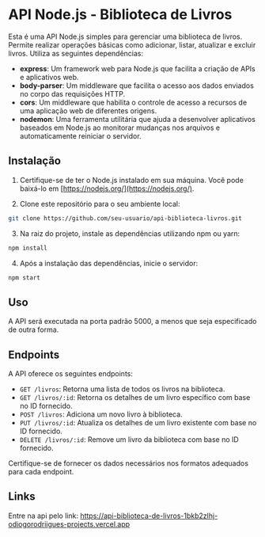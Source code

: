 # API Node.js - Biblioteca de Livros

Esta é uma API Node.js simples para gerenciar uma biblioteca de livros. Permite realizar operações básicas como adicionar, listar, atualizar e excluir livros. Utiliza as seguintes dependências:

- **express**: Um framework web para Node.js que facilita a criação de APIs e aplicativos web.
- **body-parser**: Um middleware que facilita o acesso aos dados enviados no corpo das requisições HTTP.
- **cors**: Um middleware que habilita o controle de acesso a recursos de uma aplicação web de diferentes origens.
- **nodemon**: Uma ferramenta utilitária que ajuda a desenvolver aplicativos baseados em Node.js ao monitorar mudanças nos arquivos e automaticamente reiniciar o servidor.

## Instalação

1. Certifique-se de ter o Node.js instalado em sua máquina. Você pode baixá-lo em [https://nodejs.org/](https://nodejs.org/).

2. Clone este repositório para o seu ambiente local:

```bash
git clone https://github.com/seu-usuario/api-biblioteca-livros.git
```

3. Na raiz do projeto, instale as dependências utilizando npm ou yarn:

```bash
npm install
```

4. Após a instalação das dependências, inicie o servidor:

```bash
npm start
```

## Uso

A API será executada na porta padrão 5000, a menos que seja especificado de outra forma.

## Endpoints

A API oferece os seguintes endpoints:

- `GET /livros`: Retorna uma lista de todos os livros na biblioteca.
- `GET /livros/:id`: Retorna os detalhes de um livro específico com base no ID fornecido.
- `POST /livros`: Adiciona um novo livro à biblioteca.
- `PUT /livros/:id`: Atualiza os detalhes de um livro existente com base no ID fornecido.
- `DELETE /livros/:id`: Remove um livro da biblioteca com base no ID fornecido.

Certifique-se de fornecer os dados necessários nos formatos adequados para cada endpoint.

## Links

Entre na api pelo link: https://api-biblioteca-de-livros-1bkb2zlhj-odiogorodriigues-projects.vercel.app